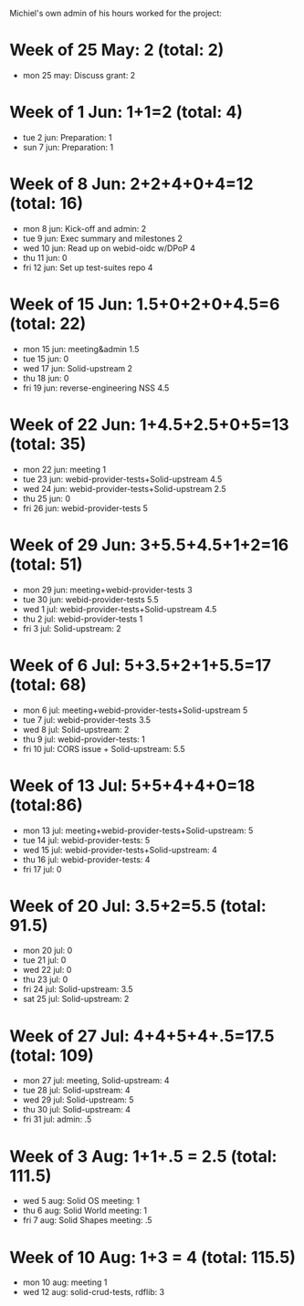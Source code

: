 Michiel's own admin of his hours worked for the project:

# Week of 25 May: 2 (total: 2)
* mon 25 may: Discuss grant: 2

# Week of 1 Jun: 1+1=2 (total: 4)
* tue 2 jun: Preparation: 1
* sun 7 jun: Preparation: 1

# Week of 8 Jun: 2+2+4+0+4=12 (total: 16)
* mon 8 jun: Kick-off and admin: 2
* tue 9 jun: Exec summary and milestones 2
* wed 10 jun: Read up on webid-oidc w/DPoP 4
* thu 11 jun: 0
* fri 12 jun: Set up test-suites repo 4

# Week of 15 Jun: 1.5+0+2+0+4.5=6 (total: 22)
* mon 15 jun: meeting&admin 1.5
* tue 15 jun: 0
* wed 17 jun: Solid-upstream 2
* thu 18 jun: 0
* fri 19 jun: reverse-engineering NSS 4.5

# Week of 22 Jun: 1+4.5+2.5+0+5=13 (total: 35)
* mon 22 jun: meeting 1
* tue 23 jun: webid-provider-tests+Solid-upstream 4.5
* wed 24 jun: webid-provider-tests+Solid-upstream 2.5
* thu 25 jun: 0
* fri 26 jun: webid-provider-tests 5

# Week of 29 Jun: 3+5.5+4.5+1+2=16 (total: 51)
* mon 29 jun: meeting+webid-provider-tests 3
* tue 30 jun: webid-provider-tests 5.5
* wed 1 jul: webid-provider-tests+Solid-upstream 4.5
* thu 2 jul: webid-provider-tests 1
* fri 3 jul: Solid-upstream: 2

# Week of 6 Jul: 5+3.5+2+1+5.5=17 (total: 68)
* mon 6 jul: meeting+webid-provider-tests+Solid-upstream 5
* tue 7 jul: webid-provider-tests 3.5
* wed 8 jul: Solid-upstream: 2
* thu 9 jul: webid-provider-tests: 1
* fri 10 jul: CORS issue + Solid-upstream: 5.5

# Week of 13 Jul: 5+5+4+4+0=18 (total:86)
* mon 13 jul: meeting+webid-provider-tests+Solid-upstream: 5
* tue 14 jul: webid-provider-tests: 5
* wed 15 jul: webid-provider-tests+Solid-upstream: 4
* thu 16 jul: webid-provider-tests: 4
* fri 17 jul: 0

# Week of 20 Jul: 3.5+2=5.5 (total: 91.5)
* mon 20 jul: 0
* tue 21 jul: 0
* wed 22 jul: 0
* thu 23 jul: 0
* fri 24 jul: Solid-upstream: 3.5
* sat 25 jul: Solid-upstream: 2

# Week of 27 Jul: 4+4+5+4+.5=17.5 (total: 109)
* mon 27 jul: meeting, Solid-upstream: 4
* tue 28 jul: Solid-upstream: 4
* wed 29 jul: Solid-upstream: 5
* thu 30 jul: Solid-upstream: 4
* fri 31 jul: admin: .5

# Week of 3 Aug: 1+1+.5 = 2.5 (total: 111.5)
* wed 5 aug: Solid OS meeting: 1
* thu 6 aug: Solid World meeting: 1
* fri 7 aug: Solid Shapes meeting: .5

# Week of 10 Aug: 1+3 = 4 (total: 115.5)
* mon 10 aug: meeting 1
* wed 12 aug: solid-crud-tests, rdflib: 3

